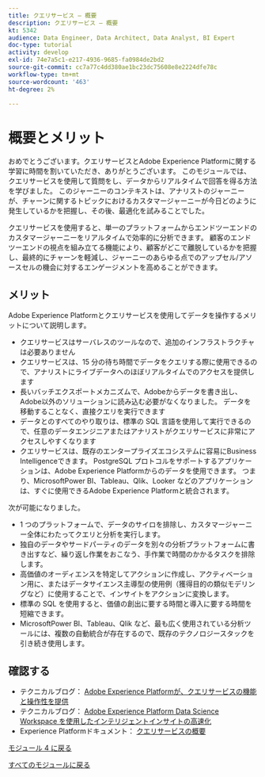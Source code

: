 ```yaml
---
title: クエリサービス — 概要
description: クエリサービス — 概要
kt: 5342
audience: Data Engineer, Data Architect, Data Analyst, BI Expert
doc-type: tutorial
activity: develop
exl-id: 74e7a5c1-e217-4936-9685-fa0984de2bd2
source-git-commit: cc7a77c4dd380ae1bc23dc75608e8e2224dfe78c
workflow-type: tm+mt
source-wordcount: '463'
ht-degree: 2%

---
```


# 概要とメリット

おめでとうございます。クエリサービスとAdobe Experience Platformに関する学習に時間を割いていただき、ありがとうございます。
このモジュールでは、クエリサービスを使用して質問をし、データからリアルタイムで回答を得る方法を学びました。 このジャーニーのコンテキストは、アナリストのジャーニーが、チャーンに関するトピックにおけるカスタマージャーニーが今日どのように発生しているかを把握し、その後、最適化を試みることでした。

クエリサービスを使用すると、単一のプラットフォームからエンドツーエンドのカスタマージャーニーをリアルタイムで効率的に分析できます。 顧客のエンドツーエンドの視点を組み立てる機能により、顧客がどこで離脱しているかを把握し、最終的にチャーンを軽減し、ジャーニーのあらゆる点でのアップセル/アソースセルの機会に対するエンゲージメントを高めることができます。

## メリット

Adobe Experience Platformとクエリサービスを使用してデータを操作するメリットについて説明します。

- クエリサービスはサーバレスのツールなので、追加のインフラストラクチャは必要ありません
- クエリサービスは、15 分の待ち時間でデータをクエリする際に使用できるので、アナリストにライブデータへのほぼリアルタイムでのアクセスを提供します
- 長いバッチエクスポートメカニズムで、Adobeからデータを書き出し、Adobe以外のソリューションに読み込む必要がなくなりました。 データを移動することなく、直接クエリを実行できます
- データとのすべてのやり取りは、標準の SQL 言語を使用して実行できるので、任意のデータエンジニアまたはアナリストがクエリサービスに非常にアクセスしやすくなります
- クエリサービスは、既存のエンタープライズエコシステムに容易にBusiness Intelligenceできます。 PostgreSQL プロトコルをサポートするアプリケーションは、Adobe Experience Platformからのデータを使用できます。 つまり、MicrosoftPower BI、Tableau、Qlik、Looker などのアプリケーションは、すぐに使用できるAdobe Experience Platformと統合されます。

次が可能になりました。

- 1 つのプラットフォームで、データのサイロを排除し、カスタマージャーニー全体にわたってクエリと分析を実行します。
- 独自のデータやサードパーティのデータを別々の分析プラットフォームに書き出すなど、繰り返し作業をおこなう、手作業で時間のかかるタスクを排除します。
- 高価値のオーディエンスを特定してアクションに作成し、アクティベーション用に、またはデータサイエンス主導型の使用例（獲得目的の類似モデリングなど）に使用することで、インサイトをアクションに変換します。
- 標準の SQL を使用すると、価値の創出に要する時間と導入に要する時間を短縮できます。
- MicrosoftPower BI、Tableau、Qlik など、最も広く使用されている分析ツールには、複数の自動統合が存在するので、既存のテクノロジースタックを引き続き使用します。

## 確認する

- テクニカルブログ： [Adobe Experience Platformが、クエリサービスの機能と操作性を提供](https://medium.com/adobetech/adobe-experience-platform-now-offers-the-power-and-ease-of-query-service-8c25ecf8eb1b)
- テクニカルブログ： [Adobe Experience Platform Data Science Workspace を使用したインテリジェントインサイトの高速化](https://medium.com/adobetech/accelerate-intelligent-insights-with-adobe-experience-platform-data-science-workspace-89538bacbbea)
- Experience Platformドキュメント： [クエリサービスの概要](https://experienceleague.adobe.com/docs/experience-platform/query/home.html?lang=ja)

[モジュール 4 に戻る](./query-service.md)

[すべてのモジュールに戻る](../../overview.md)
